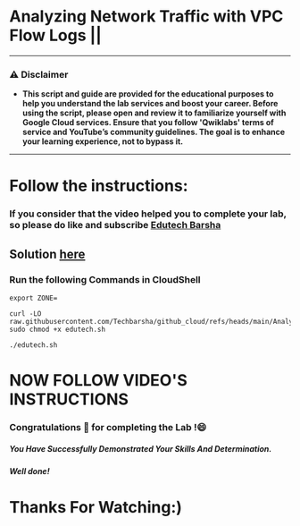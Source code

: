 # Analyzing Network Traffic with VPC Flow Logs ||
---
### ⚠️ Disclaimer
- **This script and guide are provided for  the educational purposes to help you understand the lab services and boost your career. Before using the script, please open and review it to familiarize yourself with Google Cloud services. Ensure that you follow 'Qwiklabs' terms of service and YouTube’s community guidelines. The goal is to enhance your learning experience, not to bypass it.**
---
# Follow the instructions:
### If you consider that the video helped you to complete your lab, so please do like and subscribe [Edutech Barsha](https://www.youtube.com/@edutechbarsha)
## Solution [here](https://youtu.be/pzDU6a4kfU8)

### Run the following Commands in CloudShell
```
export ZONE=
```
```
curl -LO raw.githubusercontent.com/Techbarsha/github_cloud/refs/heads/main/Analyzing%20Network%20Traffic%20with%20VPC%20Flow%20Logs/edutech.sh
sudo chmod +x edutech.sh

./edutech.sh
```
# NOW FOLLOW VIDEO'S INSTRUCTIONS

### Congratulations 🎉 for completing the Lab !😄

##### *You Have Successfully Demonstrated Your Skills And Determination.*

#### *Well done!*

# Thanks For Watching:)
